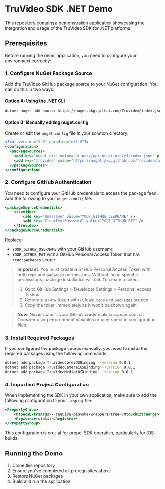# TruVideo SDK .NET Demo

This repository contains a demonstration application showcasing the integration and usage of the TruVideo SDK for .NET platforms.

## Prerequisites

Before running the demo application, you need to configure your environment correctly:

### 1. Configure NuGet Package Source

Add the TruVideo GitHub package source to your NuGet configuration. You can do this in two ways:

#### Option A: Using the .NET CLI
```bash
dotnet nuget add source https://nuget.pkg.github.com/Truvideo/index.json -n truvideo
```

#### Option B: Manually editing nuget.config
Create or edit the `nuget.config` file in your solution directory:

```xml
<?xml version="1.0" encoding="utf-8"?>
<configuration>
  <packageSources>
    <add key="nuget.org" value="https://api.nuget.org/v3/index.json" protocolVersion="3" />
    <add key="truvideo" value="https://nuget.pkg.github.com/Truvideo/index.json" />
  </packageSources>
</configuration>
```

### 2. Configure GitHub Authentication

You need to configure your GitHub credentials to access the package feed. Add the following to your `nuget.config` file:

```xml
<packageSourceCredentials>
    <truvideo>
        <add key="Username" value="YOUR_GITHUB_USERNAME" />
        <add key="ClearTextPassword" value="YOUR_GITHUB_PAT" />
    </truvideo>
</packageSourceCredentials>
```

Replace:
- `YOUR_GITHUB_USERNAME` with your GitHub username
- `YOUR_GITHUB_PAT` with a GitHub Personal Access Token that has `read:packages` scope

> **Important**: You must create a GitHub Personal Access Token with both `repo` and `packages` permissions. Without these specific permissions, package installation will fail. To create a token:
> 1. Go to GitHub Settings > Developer Settings > Personal Access Tokens
> 2. Generate a new token with at least `repo` and `packages` scopes
> 3. Copy the token immediately as it won't be shown again

> **Note**: Never commit your GitHub credentials to source control. Consider using environment variables or user-specific configuration files.

### 3. Install Required Packages

If you configured the package source manually, you need to install the required packages using the following commands:

```bash
dotnet add package TruVideoCoreiOSBinding --version 0.0.1
dotnet add package TruVideoCameraiOSBinding --version 0.0.1
dotnet add package TruVideoMediaiOSBinding --version 0.0.1
```

### 4. Important Project Configuration

When implementing the SDK in your own application, make sure to add the following configuration to your `.csproj` file:

```xml
<PropertyGroup>
    <MtouchExtraArgs>--require-pinvoke-wrappers=true</MtouchExtraArgs>
    <Registrar>static</Registrar>
</PropertyGroup>
```

This configuration is crucial for proper SDK operation, particularly for iOS builds.

## Running the Demo

1. Clone this repository
2. Ensure you've completed all prerequisites above
3. Restore NuGet packages
4. Build and run the application
